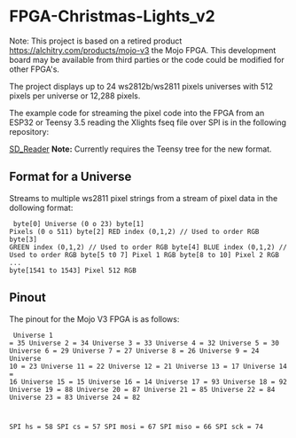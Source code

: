 # FPGA-Christmas-Lights_v2

Note: This project is based on a retired product https://alchitry.com/products/mojo-v3 the Mojo FPGA. This development board may be available from third parties or the code could be modified for other FPGA's.

The project displays up to 24 ws2812b/ws2811 pixels universes with 512 pixels per universe or 12,288 pixels.

The example code for streaming the pixel code into the FPGA from an ESP32 or Teensy 3.5 reading the Xlights fseq file over SPI is in the following repository:

[SD_Reader](https://github.com/ShaunPrice/SD_Reader/tree/Teensy) **Note:** Currently requires the Teensy tree for the new format.

## Format for a Universe
Streams to multiple ws2811 pixel strings from a stream of pixel data in the dollowing format:<pre><code>
 byte[0] Universe (0 o 23)
 byte[1] Pixels (0 o 511)
 byte[2] RED index (0,1,2)    // Used to order RGB
 byte[3] GREEN index (0,1,2)  // Used to order RGB
 byte[4] BLUE index (0,1,2)   // Used to order RGB
 byte[5 t0 7] Pixel 1 RGB
 byte[8 to 10] Pixel 2 RGB
 ...
 byte[1541 to 1543] Pixel 512 RGB
</code></pre>

## Pinout
The pinout for the Mojo V3 FPGA is as follows:<pre><code>
Universe 1 = 35
Universe 2 = 34
Universe 3 = 33
Universe 4 = 32
Universe 5 = 30
Universe 6 = 29
Universe 7 = 27
Universe 8 = 26
Universe 9 = 24
Universe 10 = 23
Universe 11 = 22
Universe 12 = 21
Universe 13 = 17
Universe 14 = 16
Universe 15 = 15
Universe 16 = 14
Universe 17 = 93
Universe 18 = 92
Universe 19 = 88
Universe 20 = 87
Universe 21 = 85
Universe 22 = 84
Universe 23 = 83
Universe 24 = 82

SPI hs = 58
SPI cs = 57
SPI mosi = 67
SPI miso = 66
SPI sck = 74
</code></pre>
